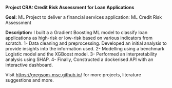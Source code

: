 **Project CRA: Credit Risk Assessment for Loan Applications**

**Goal:** ML Project to deliver a financial services application: ML Credit Risk Assessment

**Description:** I built a a Gradient Boosting ML model to classify loan applications as high-risk or low-risk based on various indicators from scratch. 
1- Data cleaning and preprocessing. Developed an initial analysis to provide insights into the information used. 
2- Modelling using a benchmark Logistic model and the XGBoost model.
3- Performed an interpretability analysis using SHAP. 
4- Finally, Constructed a dockerised API with an interactive dashboard.

Visit https://gregsom-msc.github.io/ for more projects, literature suggestions and more.
